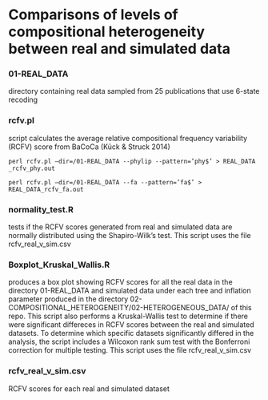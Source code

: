 # Comparisons of levels of compositional heterogeneity between real and simulated data

### 01-REAL_DATA
directory containing real data sampled from 25 publications that use 6-state recoding

### rcfv.pl
script calculates the average relative compositional frequency variability (RCFV) score from BaCoCa (Kück & Struck 2014)

`perl rcfv.pl –dir=/01-REAL_DATA --phylip --pattern=’phy$’ > REAL_DATA _rcfv_phy.out`

`perl rcfv.pl –dir=/01-REAL_DATA --fa --pattern=’fa$’ > REAL_DATA_rcfv_fa.out`

### normality_test.R
tests if the RCFV scores generated from real and simulated data are normally distributed using the Shapiro-Wilk’s test. This script uses the file rcfv_real_v_sim.csv

### Boxplot_Kruskal_Wallis.R 
produces a box plot showing RCFV scores for all the real data in the directory 01-REAL_DATA and simulated data under each tree and inflation parameter produced in the directory 02-COMPOSITIONAL_HETEROGENEITY/02-HETEROGENEOUS_DATA/ of this repo. This script also performs a Kruskal-Wallis test to determine if there were significant differeces in RCFV scores between the real and simulated datasets. To determine which specific datasets significantly differed in the analysis, the script includes a Wilcoxon rank sum test with the Bonferroni correction for multiple testing. This script uses the file rcfv_real_v_sim.csv 

### rcfv_real_v_sim.csv
RCFV scores for each real and simulated dataset 
